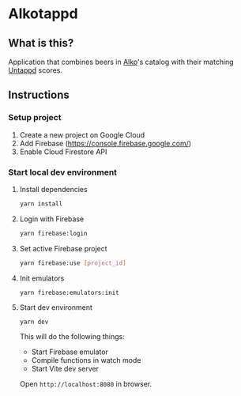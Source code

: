 # Alkotappd

## What is this?

Application that combines beers in [Alko](https://alko.fi)'s catalog with their matching [Untappd](https://untappd.com) scores.

## Instructions

### Setup project

1. Create a new project on Google Cloud
2. Add Firebase (https://console.firebase.google.com/)
3. Enable Cloud Firestore API

### Start local dev environment

1. Install dependencies

   ```sh
   yarn install
   ```

2. Login with Firebase

   ```sh
   yarn firebase:login
   ```

3. Set active Firebase project

   ```sh
   yarn firebase:use [project_id]
   ```

4. Init emulators

   ```
   yarn firebase:emulators:init
   ```

5. Start dev environment

   ```
   yarn dev
   ```

   This will do the following things:

   - Start Firebase emulator
   - Compile functions in watch mode
   - Start Vite dev server

   Open `http://localhost:8080` in browser.
